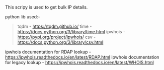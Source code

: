 This scripy is used to get bulk IP details.

python lib used:- 
  > tqdm - https://tqdm.github.io/
  > time - https://docs.python.org/3/library/time.html
  > ipwhois - https://pypi.org/project/ipwhois/
  > csv - https://docs.python.org/3/library/csv.html


ipwhois documentation for RDAP lookup - https://ipwhois.readthedocs.io/en/latest/RDAP.html
ipwhois documentation for legacy lookup - https://ipwhois.readthedocs.io/en/latest/WHOIS.html 

